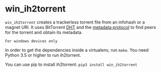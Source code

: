win_ih2torrent
==========

`win_ih2torrent` creates a trackerless torrent file from an infohash or a
magnet URI. It uses BitTorrent [DHT][1] and the [metadata protocol][2]
to find peers for the torrent and obtain its metadata.

`For windows devices only`

In order to get the dependencies inside a virtualenv, run `make`. You
need Python 3.5 or higher to run ih2torrent.

You can use pip to install ih2torrent: `pip3 install win_ih2torrent`

[1]: http://www.bittorrent.org/beps/bep_0005.html
[2]: http://www.bittorrent.org/beps/bep_0009.html
